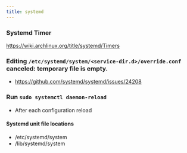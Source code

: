 ```yaml
---
title: systemd
---
```


### Systemd Timer

https://wiki.archlinux.org/title/systemd/Timers

### Editing `/etc/systemd/system/<service-dir.d>/override.conf` canceled: temporary file is empty.

- https://github.com/systemd/systemd/issues/24208

### Run `sudo systemctl daemon-reload` 

- After each configuration reload

#### Systemd unit file locations 

- /etc/systemd/system
- /lib/systemd/system